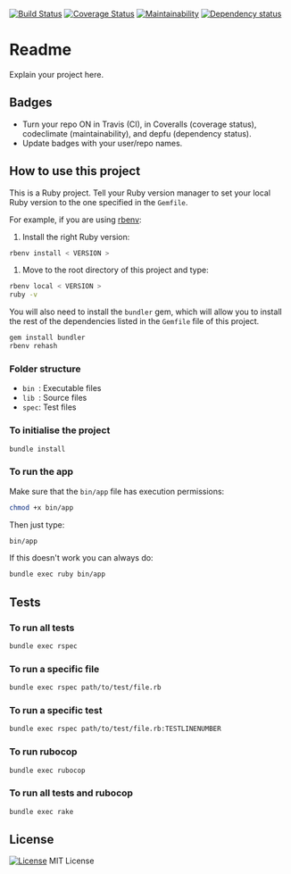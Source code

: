 [![Build Status](https://travis-ci.org/Matt-Warnock/quiz_master.svg?branch=master)](https://travis-ci.org/Matt-Warnock/quiz_master
)
[![Coverage Status](https://coveralls.io/repos/github/Matt-Warnock/quiz_master/badge.svg?branch=master)](https://coveralls.io/github/Matt-Warnock/quiz_master?branch=master)
[![Maintainability](https://api.codeclimate.com/v1/badges/928faf993ccf571770dc/maintainability)](https://codeclimate.com/github/Matt-Warnock/quiz_master/maintainability)
[![Dependency status](https://badges.depfu.com/badges/a5f9aa0eb83998a1a81f7b1298a0b4f8/overview.svg)](https://depfu.com/github/Matt-Warnock/quiz_master?project=Bundler)


# Readme

Explain your project here.


## Badges

* Turn your repo ON in Travis (CI), in Coveralls (coverage status), codeclimate (maintainability), and depfu (dependency status).
* Update badges with your user/repo names.


## How to use this project

This is a Ruby project. Tell your Ruby version manager to set your local Ruby version to the one specified in the `Gemfile`.

For example, if you are using [rbenv](https://cbednarski.com/articles/installing-ruby/):

1. Install the right Ruby version:
  ```bash
  rbenv install < VERSION >
  ```
1. Move to the root directory of this project and type:
  ```bash
  rbenv local < VERSION >
  ruby -v
  ```

You will also need to install the `bundler` gem, which will allow you to install the rest of the dependencies listed in the `Gemfile` file of this project.

```bash
gem install bundler
rbenv rehash
```


### Folder structure

* `bin `: Executable files
* `lib `: Source files
* `spec`: Test files


### To initialise the project

```bash
bundle install
```


### To run the app

Make sure that the `bin/app` file has execution permissions:

```bash
chmod +x bin/app
```

Then just type:

```bash
bin/app
```

If this doesn't work you can always do:

```bash
bundle exec ruby bin/app
```

## Tests


### To run all tests


```bash
bundle exec rspec
```


### To run a specific file


```bash
bundle exec rspec path/to/test/file.rb
```


### To run a specific test

```bash
bundle exec rspec path/to/test/file.rb:TESTLINENUMBER
```


### To run rubocop

```bash
bundle exec rubocop
```


### To run all tests and rubocop

```bash
bundle exec rake
```


## License

[![License](https://img.shields.io/badge/mit-license-green.svg?style=flat)](https://opensource.org/licenses/mit)
MIT License
